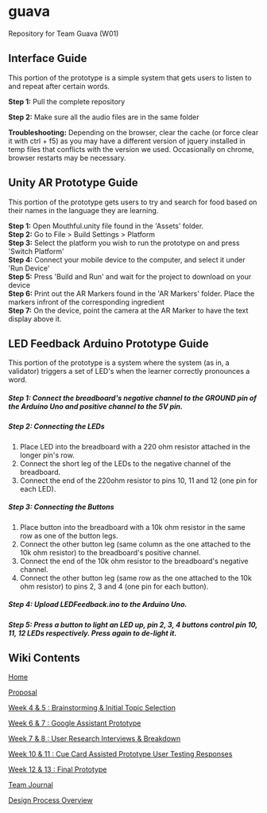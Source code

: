 # guava

Repository for Team Guava (W01)

## Interface Guide
This portion of the prototype is a simple system that gets users to listen to and repeat after certain words.

**Step 1:** Pull the complete repository

**Step 2:** Make sure all the audio files are in the same folder 

**Troubleshooting:** Depending on the browser, clear the cache (or force clear it with ctrl + f5) as you may have a different version of jquery installed in temp files that conflicts with the version we used. Occasionally on chrome, browser restarts may be necessary.

## Unity AR Prototype Guide
This portion of the prototype gets users to try and search for food based on their names in the language they are learning.

**Step 1:** Open Mouthful.unity file found in the 'Assets' folder.  
**Step 2:** Go to File > Build Settings > Platform  
**Step 3:** Select the platform you wish to run the prototype on and press 'Switch Platform'  
**Step 4:** Connect your mobile device to the computer, and select it under 'Run Device'  
**Step 5:** Press 'Build and Run' and wait for the project to download on your device  
**Step 6:** Print out the AR Markers found in the 'AR Markers' folder. Place the markers infront of the corresponding ingredient  
**Step 7:** On the device, point the camera at the AR Marker to have the text display above it.  

## LED Feedback Arduino Prototype Guide
This portion of the prototype is a system where the system (as in, a validator) triggers a set of LED's when the learner correctly pronounces a word.

##### **Step 1:** Connect the breadboard's negative channel to the GROUND pin of the Arduino Uno and positive channel to the 5V pin.  
##### **Step 2: Connecting the LEDs**  
1. Place LED into the breadboard with a 220 ohm resistor attached in the longer pin's row.
2. Connect the short leg of the LEDs to the negative channel of the breadboard.
3. Connect the end of the 220ohm resistor to pins 10, 11 and 12 (one pin for each LED). <br> 
##### **Step 3: Connecting the Buttons**  
1. Place button into the breadboard with a 10k ohm resistor in the same row as one of the button legs.
2. Connect the other button leg (same column as the one attached to the 10k ohm resistor) to the breadboard's positive channel. 
3. Connect the end of the 10k ohm resistor to the breadboard's negative channel. 
4. Connect the other button leg (same row as the one attached to the 10k ohm resistor) to pins 2, 3 and 4 (one pin for each button).  
##### **Step 4:** Upload LEDFeedback.ino to the Arduino Uno.  
##### **Step 5:** Press a button to light an LED up, pin 2, 3, 4 buttons control pin 10, 11, 12 LEDs respectively. Press again to de-light it.



## Wiki Contents
[Home](https://github.com/deco3500-2019/guava/wiki)

[Proposal](https://github.com/deco3500-2019/guava/wiki/Proposal)

[Week 4 & 5 : Brainstorming & Initial Topic Selection](https://github.com/deco3500-2019/guava/wiki/Week-4-&-5-:-Brainstorming-&-Initial-Topic-Selection)

[Week 6 & 7 : Google Assistant Prototype](https://github.com/deco3500-2019/guava/wiki/Week-6-&-7-:-Google-Assistant-Prototype)

[Week 7 & 8 : User Research Interviews & Breakdown](https://github.com/deco3500-2019/guava/wiki/Week-7-&-8-:-User-Research-Interviews-&-Breakdown)

[Week 10 & 11 : Cue Card Assisted Prototype User Testing Responses](https://github.com/deco3500-2019/guava/wiki/Week-10-&-11-:-Cue-Card-Assisted-Prototype---User-Testing-Responses)

[Week 12 & 13 : Final Prototype](https://github.com/deco3500-2019/guava/wiki/Week-12-&-13-:-Final-Prototype)

[Team Journal](https://github.com/deco3500-2019/guava/wiki/Team-Journal)

[Design Process Overview](https://github.com/deco3500-2019/guava/wiki/Design-Process-Overview)

